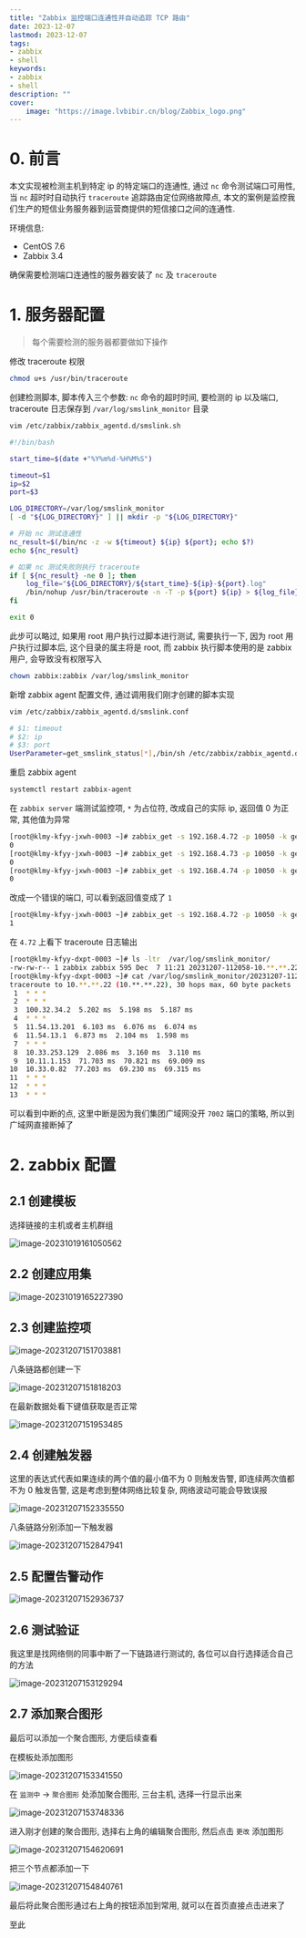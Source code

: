 ```yaml
---
title: "Zabbix 监控端口连通性并自动追踪 TCP 路由" 
date: 2023-12-07
lastmod: 2023-12-07
tags: 
- zabbix
- shell
keywords:
- zabbix
- shell
description: "" 
cover:
    image: "https://image.lvbibir.cn/blog/Zabbix_logo.png" 
---
```


# 0. 前言

本文实现被检测主机到特定 ip 的特定端口的连通性, 通过 `nc` 命令测试端口可用性, 当 `nc` 超时时自动执行 `traceroute` 追踪路由定位网络故障点, 本文的案例是监控我们生产的短信业务服务器到运营商提供的短信接口之间的连通性.

环境信息:

- CentOS 7.6
- Zabbix 3.4

确保需要检测端口连通性的服务器安装了 `nc` 及 `traceroute`

# 1. 服务器配置

> 每个需要检测的服务器都要做如下操作

修改 traceroute 权限

```bash
chmod u+s /usr/bin/traceroute
```

创建检测脚本, 脚本传入三个参数: `nc` 命令的超时时间, 要检测的 ip 以及端口, traceroute 日志保存到 `/var/log/smslink_monitor` 目录

```bash
vim /etc/zabbix/zabbix_agentd.d/smslink.sh

#!/bin/bash

start_time=$(date +"%Y%m%d-%H%M%S")

timeout=$1
ip=$2
port=$3

LOG_DIRECTORY=/var/log/smslink_monitor
[ -d "${LOG_DIRECTORY}" ] || mkdir -p "${LOG_DIRECTORY}"

# 开始 nc 测试连通性
nc_result=$(/bin/nc -z -w ${timeout} ${ip} ${port}; echo $?)
echo ${nc_result}

# 如果 nc 测试失败则执行 traceroute
if [ ${nc_result} -ne 0 ]; then
    log_file="${LOG_DIRECTORY}/${start_time}-${ip}-${port}.log"
    /bin/nohup /usr/bin/traceroute -n -T -p ${port} ${ip} > ${log_file} 2>&1 &
fi

exit 0
```

此步可以略过, 如果用 root 用户执行过脚本进行测试, 需要执行一下, 因为 root 用户执行过脚本后, 这个目录的属主将是 root, 而 zabbix 执行脚本使用的是 zabbix 用户, 会导致没有权限写入 

```bash
chown zabbix:zabbix /var/log/smslink_monitor
```

新增 zabbix agent 配置文件, 通过调用我们刚才创建的脚本实现

```bash
vim /etc/zabbix/zabbix_agentd.d/smslink.conf

# $1: timeout
# $2: ip
# $3: port
UserParameter=get_smslink_status[*],/bin/sh /etc/zabbix/zabbix_agentd.d/smslink.sh $1 $2 $3
```

重启 zabbix agent

```bash
systemctl restart zabbix-agent
```

在 `zabbix server` 端测试监控项, `*` 为占位符, 改成自己的实际 ip, 返回值 0 为正常, 其他值为异常

```bash
[root@klmy-kfyy-jxwh-0003 ~]# zabbix_get -s 192.168.4.72 -p 10050 -k get_smslink_status[3,10.**.**.22,7001]
0
[root@klmy-kfyy-jxwh-0003 ~]# zabbix_get -s 192.168.4.73 -p 10050 -k get_smslink_status[3,10.**.**.22,7001]
0
[root@klmy-kfyy-jxwh-0003 ~]# zabbix_get -s 192.168.4.74 -p 10050 -k get_smslink_status[3,10.**.**.22,7001]
0
```

改成一个错误的端口, 可以看到返回值变成了 `1`

```bash
[root@klmy-kfyy-jxwh-0003 ~]# zabbix_get -s 192.168.4.72 -p 10050 -k get_smslink_status[3,10.**.**.22,7002]
1
```

在 `4.72` 上看下 traceroute 日志输出

```bash
[root@klmy-kfyy-dxpt-0003 ~]# ls -ltr  /var/log/smslink_monitor/
-rw-rw-r-- 1 zabbix zabbix 595 Dec  7 11:21 20231207-112058-10.**.**.22-7002.log
[root@klmy-kfyy-dxpt-0003 ~]# cat /var/log/smslink_monitor/20231207-112058-10.**.**.22-7002.log
traceroute to 10.**.**.22 (10.**.**.22), 30 hops max, 60 byte packets
 1  * * *
 2  * * *
 3  100.32.34.2  5.202 ms  5.198 ms  5.187 ms
 4  * * *
 5  11.54.13.201  6.103 ms  6.076 ms  6.074 ms
 6  11.54.13.1  6.873 ms  2.104 ms  1.598 ms
 7  * * *
 8  10.33.253.129  2.086 ms  3.160 ms  3.110 ms
 9  10.11.1.153  71.703 ms  70.821 ms  69.009 ms
10  10.33.0.82  77.203 ms  69.230 ms  69.315 ms
11  * * *
12  * * *
13  * * *
```

可以看到中断的点, 这里中断是因为我们集团广域网没开 `7002` 端口的策略, 所以到广域网直接断掉了

# 2. zabbix 配置

## 2.1 创建模板

选择链接的主机或者主机群组

![image-20231019161050562](https://image.lvbibir.cn/blog/image-20231019161050562.png)

## 2.2 创建应用集

![image-20231019165227390](https://image.lvbibir.cn/blog/image-20231019165227390.png)

## 2.3 创建监控项

![image-20231207151703881](https://image.lvbibir.cn/blog/image-20231207151703881.png)

八条链路都创建一下

![image-20231207151818203](https://image.lvbibir.cn/blog/image-20231207151818203.png)

在最新数据处看下键值获取是否正常

![image-20231207151953485](https://image.lvbibir.cn/blog/image-20231207151953485.png)

## 2.4 创建触发器

这里的表达式代表如果连续的两个值的最小值不为 0 则触发告警, 即连续两次值都不为 0 触发告警, 这是考虑到整体网络比较复杂, 网络波动可能会导致误报

![image-20231207152335550](https://image.lvbibir.cn/blog/image-20231207152335550.png)



八条链路分别添加一下触发器

![image-20231207152847941](https://image.lvbibir.cn/blog/image-20231207152847941.png)

## 2.5 配置告警动作

![image-20231207152936737](https://image.lvbibir.cn/blog/image-20231207152936737.png)

## 2.6 测试验证

我这里是找网络侧的同事中断了一下链路进行测试的, 各位可以自行选择适合自己的方法

![image-20231207153129294](https://image.lvbibir.cn/blog/image-20231207153129294.png)

## 2.7 添加聚合图形

最后可以添加一个聚合图形, 方便后续查看

在模板处添加图形

![image-20231207153341550](https://image.lvbibir.cn/blog/image-20231207153341550.png)

在 `监测中` -> `聚合图形` 处添加聚合图形, 三台主机, 选择一行显示出来

![image-20231207153748336](https://image.lvbibir.cn/blog/image-20231207153748336.png)

进入刚才创建的聚合图形, 选择右上角的编辑聚合图形, 然后点击 `更改` 添加图形

![image-20231207154620691](https://image.lvbibir.cn/blog/image-20231207154620691.png)

把三个节点都添加一下

![image-20231207154840761](https://image.lvbibir.cn/blog/image-20231207154840761.png)

最后将此聚合图形通过右上角的按钮添加到常用, 就可以在首页直接点击进来了

至此